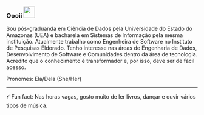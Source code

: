 ### Oooii <img src="https://media.giphy.com/media/LnQjpWaON8nhr21vNW/giphy.gif" width="30">

Sou pós-graduanda em Ciência de Dados pela Universidade do Estado do Amazonas (UEA) e bacharela em Sistemas de Informação pela mesma instituição. Atualmente trabalho como Engenheira de Software no Instituto de Pesquisas Eldorado. Tenho interesse nas áreas de Engenharia de Dados, Desenvolvimento de Software e Comunidades dentro da área de tecnologia. Acredito que o conhecimento é transformador e, por isso, deve ser de fácil acesso. 

Pronomes: Ela/Dela (She/Her)


---

<!--
### Eu também sou :woman_technologist:	

:earth_americas: Embaixadora de Inovação Cívica na [Open Knowledge Brasil](https://github.com/okfn-brasil)

:cat: Organizo o [PyLadies Manaus](https://github.com/pyladiesmanaus) e o [PyData Manaus](https://github.com/pydatamanaus)

---
-->

⚡ Fun fact: Nas horas vagas, gosto muito de ler livros, dançar e ouvir vários tipos de música.

<!--
**julianyraiol/julianyraiol** is a ✨ _special_ ✨ repository because its `README.md` (this file) appears on your GitHub profile.

Here are some ideas to get you started:

- 🔭 I’m currently working on ...
- 🌱 I’m currently learning ...
- 👯 I’m looking to collaborate on ...
- 🤔 I’m looking for help with ...
- 💬 Ask me about ...
- 📫 How to reach me: ...
- 😄 Pronouns: ...
- ⚡ Fun fact: ...
-->
